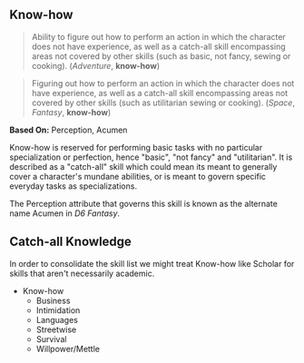 Know-how
--------

> Ability to figure out how to perform an action in which the character does not have experience, as well as a catch-all skill encompassing areas not covered by other skills (such as basic, not fancy, sewing or cooking). (_Adventure_, __know-how__)

> Figuring out how to perform an action in which the character does not have experience, as well as a catch-all skill encompassing areas not covered by other skills (such as utilitarian sewing or cooking). (_Space_, _Fantasy_, __know-how__)

__Based On:__ <span title='Adventure & Space'>Perception</span>, <span title='Fantasy'>Acumen</span>

Know-how is reserved for performing basic tasks with no particular specialization or perfection, hence "basic", "not fancy" and "utilitarian". It is described as a "catch-all" skill which could mean its meant to generally
cover a character's mundane abilities, or is meant to govern specific everyday tasks as specializations.

The Perception attribute that governs this skill is known as the alternate name Acumen in _D6 Fantasy_.

Catch-all Knowledge
-------------------

In order to consolidate the skill list we might treat Know-how like Scholar for skills that aren't necessarily academic.

- Know-how
  - Business
  - Intimidation
  - Languages
  - Streetwise
  - Survival
  - Willpower/Mettle
